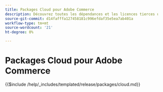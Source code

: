 ```yaml
---
title: Packages Cloud pour Adobe Commerce
description: Découvrez toutes les dépendances et les licences tierces utilisées dans Adobe Commerce.
source-git-commit: d14fafffa127458181c996efdaf35e5ea7ab401a
workflow-type: tm+mt
source-wordcount: '21'
ht-degree: 0%

---
```



# Packages Cloud pour Adobe Commerce

{{$include /help/_includes/templated/release/packages/cloud.md}}

